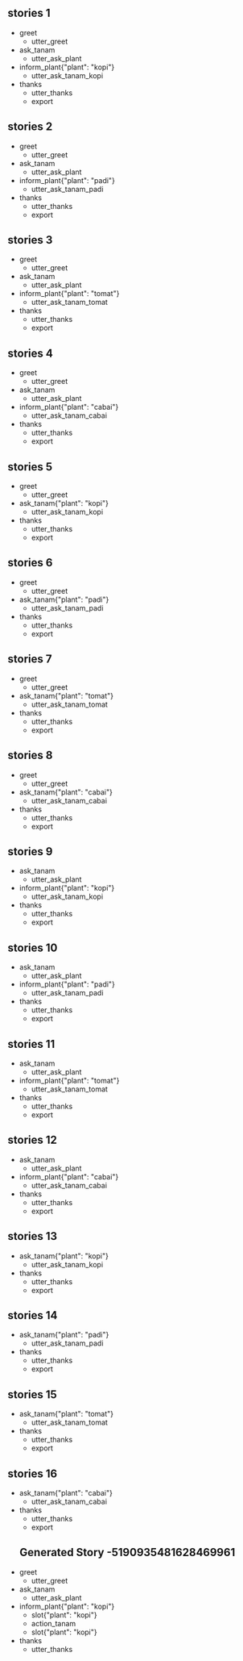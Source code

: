 ## stories 1
* greet
   - utter_greet
* ask_tanam
   - utter_ask_plant
* inform_plant{"plant": "kopi"}
   - utter_ask_tanam_kopi
* thanks
   - utter_thanks
   - export

## stories 2
* greet
   - utter_greet
* ask_tanam
   - utter_ask_plant
* inform_plant{"plant": "padi"}
   - utter_ask_tanam_padi
* thanks
   - utter_thanks
   - export

## stories 3
* greet
   - utter_greet
* ask_tanam
   - utter_ask_plant
* inform_plant{"plant": "tomat"}
   - utter_ask_tanam_tomat
* thanks
   - utter_thanks
   - export

## stories 4
* greet
   - utter_greet
* ask_tanam
   - utter_ask_plant
* inform_plant{"plant": "cabai"}
   - utter_ask_tanam_cabai
* thanks
   - utter_thanks
   - export

## stories 5
* greet
   - utter_greet
* ask_tanam{"plant": "kopi"}
   - utter_ask_tanam_kopi
* thanks
   - utter_thanks
   - export
   
## stories 6
* greet
   - utter_greet
* ask_tanam{"plant": "padi"}
   - utter_ask_tanam_padi
* thanks
   - utter_thanks
   - export

## stories 7
* greet
   - utter_greet
* ask_tanam{"plant": "tomat"}
   - utter_ask_tanam_tomat
* thanks
   - utter_thanks
   - export

## stories 8
* greet
   - utter_greet
* ask_tanam{"plant": "cabai"}
   - utter_ask_tanam_cabai
* thanks
   - utter_thanks
   - export
   
## stories 9
* ask_tanam
   - utter_ask_plant
* inform_plant{"plant": "kopi"}
   - utter_ask_tanam_kopi
* thanks
   - utter_thanks
   - export

## stories 10
* ask_tanam
   - utter_ask_plant
* inform_plant{"plant": "padi"}
   - utter_ask_tanam_padi
* thanks
   - utter_thanks
   - export

## stories 11
* ask_tanam
   - utter_ask_plant
* inform_plant{"plant": "tomat"}
   - utter_ask_tanam_tomat
* thanks
   - utter_thanks
   - export

## stories 12
* ask_tanam
   - utter_ask_plant
* inform_plant{"plant": "cabai"}
   - utter_ask_tanam_cabai
* thanks
   - utter_thanks
   - export

## stories 13
* ask_tanam{"plant": "kopi"}
   - utter_ask_tanam_kopi
* thanks
   - utter_thanks
   - export
   
## stories 14
* ask_tanam{"plant": "padi"}
   - utter_ask_tanam_padi
* thanks
   - utter_thanks
   - export

## stories 15
* ask_tanam{"plant": "tomat"}
   - utter_ask_tanam_tomat
* thanks
   - utter_thanks
   - export

## stories 16
* ask_tanam{"plant": "cabai"}
   - utter_ask_tanam_cabai
* thanks
   - utter_thanks
   - export
   ## Generated Story -5190935481628469961
* greet
    - utter_greet
* ask_tanam
    - utter_ask_plant
* inform_plant{"plant": "kopi"}
    - slot{"plant": "kopi"}
    - action_tanam
    - slot{"plant": "kopi"}
* thanks
    - utter_thanks

